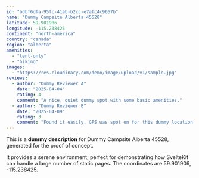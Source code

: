 ```yaml
---
id: "bdbf6dfa-95fc-41ab-b2cc-e7afc4c9667b"
name: "Dummy Campsite Alberta 45528"
latitude: 59.901906
longitude: -115.238425
continent: "north-america"
country: "canada"
region: "alberta"
amenities:
  - "tent-only"
  - "hiking"
images:
  - "https://res.cloudinary.com/demo/image/upload/v1/sample.jpg"
reviews:
  - author: "Dummy Reviewer A"
    date: "2025-04-04"
    rating: 4
    comment: "A nice, quiet dummy spot with some basic amenities."
  - author: "Dummy Reviewer B"
    date: "2025-04-09"
    rating: 3
    comment: "Found it easily. GPS was spot on for this dummy location."
---
```


This is a **dummy description** for Dummy Campsite Alberta 45528, generated for the proof of concept.

It provides a serene environment, perfect for demonstrating how SvelteKit can handle a large number of static pages. The coordinates are 59.901906, -115.238425.
